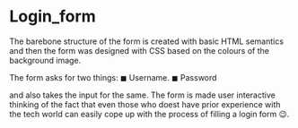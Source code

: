 # Login_form
The barebone structure of the form is created with basic HTML semantics and then the form was designed with CSS based on the colours of the background image. 

The form asks for two things:
◼ Username.
◼ Password

and also takes the input for the same.
The form is made user interactive thinking of the fact that even those who doest have prior experience with the tech world can easily cope up with the process of filling a login form 😉.
